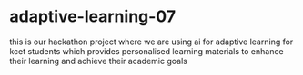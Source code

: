 # adaptive-learning-07
this is our hackathon project where we are using ai for adaptive learning for kcet students which provides personalised learning materials to enhance their learning and achieve their academic goals
